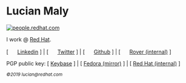 # Lucian Maly

[![people.redhat.com](http://people.redhat.com/lmaly/img/redhat_logo.jpg)](https://redhat.com)

I work @ [Red Hat](https://redhat.com).

[ <img src="http://static.licdn.com/scds/common/u/images/logos/favicons/v1/16x16/favicon.ico" width="16" height="16"></img> <a href="https://www.linkedin.com/in/lucianmaly1981/">Linkedin</a> ] |
[ <img src="https://about.twitter.com/etc/designs/about-twitter/public/img/favicon-16x16.png" width="16" height="16"></img> <a href="https://twitter.com/LucianMaly">Twitter</a> ] |
[ <img src="https://github.githubassets.com/favicon.ico" width="16" height="16"></img> <a href="https://github.com/luckylittle">Github</a> ] |
[ <img src="https://www.redhat.com/profiles/rh/themes/redhatdotcom/favicon.ico" width="16" height="16"></img> <a href="https://rover.redhat.com/people/profile/lmaly">Rover (internal)</a> ]

PGP public key: [ [Keybase](https://keybase.io/lmaly/pgp_keys.asc) ] | [ [Fedora (mirror)](https://keys.fedoraproject.org/pks/lookup?search=0x6D90FD00) ] | [ [Red Hat (internal)](http://file.syd.redhat.com/~lmaly/) ]  

<small>_©2019 lucian@redhat.com_</small>  
